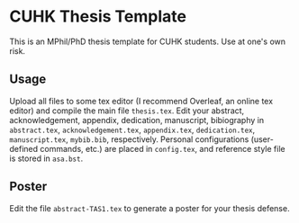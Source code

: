 # CUHK Thesis Template
This is an MPhil/PhD thesis template for CUHK students. Use at one's own risk.

## Usage
Upload all files to some tex editor (I recommend Overleaf, an online tex editor) and compile the main file ```thesis.tex```. Edit your abstract, acknowledgement, appendix, dedication, manuscript, bibiography in ```abstract.tex```, ```acknowledgement.tex```, ```appendix.tex```, ```dedication.tex```, ```manuscript.tex```, ```mybib.bib```, respectively. Personal configurations (user-defined commands, etc.) are placed in ```config.tex```, and reference style file is stored in ```asa.bst```.

## Poster 
Edit the file ```abstract-TAS1.tex``` to generate a poster for your thesis defense.
